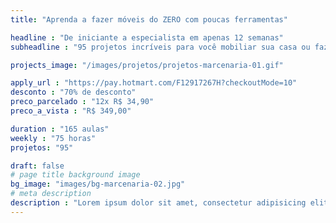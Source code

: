 ```yaml
---
title: "Aprenda a fazer móveis do ZERO com poucas ferramentas"

headline : "De iniciante a especialista em apenas 12 semanas"
subheadline : "95 projetos incríveis para você mobiliar sua casa ou fazer uma grana extra"

projects_image: "/images/projetos/projetos-marcenaria-01.gif"

apply_url : "https://pay.hotmart.com/F12917267H?checkoutMode=10"
desconto : "70% de desconto"
preco_parcelado : "12x R$ 34,90"
preco_a_vista : "R$ 349,00"

duration : "165 aulas"
weekly : "75 horas"
projetos: "95"

draft: false
# page title background image
bg_image: "images/bg-marcenaria-02.jpg"
# meta description
description : "Lorem ipsum dolor sit amet, consectetur adipisicing elit, sed do eiusmod tempor incididunt ut labore. dolore magna aliqua. Ut enim ad minim veniam, quis nostrud."
---
```

